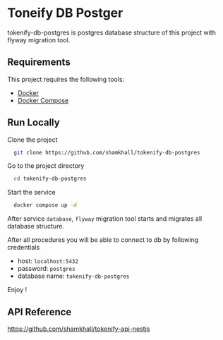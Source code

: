 
# Toneify DB Postger

tokenify-db-postgres is postgres database structure of this project with flyway migration tool.

Requirements
------------

This project requires the following tools:

 * [Docker](https://docs.docker.com/engine/install/)
 * [Docker Compose](https://docs.docker.com/compose/install/)


## Run Locally



Clone the project

```bash
  git clone https://github.com/shamkhall/tokenify-db-postgres
```

Go to the project directory

```bash
  cd tokenify-db-postgres
```

Start the service

```bash
  docker compose up -d
```
After service `database`, `flyway` 
migration tool starts and migrates all database structure.

After all procedures you will be able to connect to db 
by following credentials
- host: `localhost:5432`
- password: `postgres`
- database name: `tokenify-db-postgres`  

Enjoy !



## API Reference
https://github.com/shamkhall/tokenify-api-nestjs
